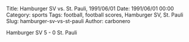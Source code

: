 Title: Hamburger SV vs. St. Pauli, 1991/06/01
Date: 1991/06/01 00:00
Category: sports
Tags: football, football scores, Hamburger SV, St. Pauli
Slug: hamburger-sv-vs-st-pauli
Author: carbonero


Hamburger SV 5 - 0 St. Pauli
